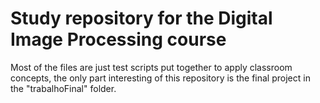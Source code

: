 # Study repository for the Digital Image Processing course
Most of the files are just test scripts put together to apply classroom concepts, the only
part interesting of this repository is the final project in the "trabalhoFinal" folder.


